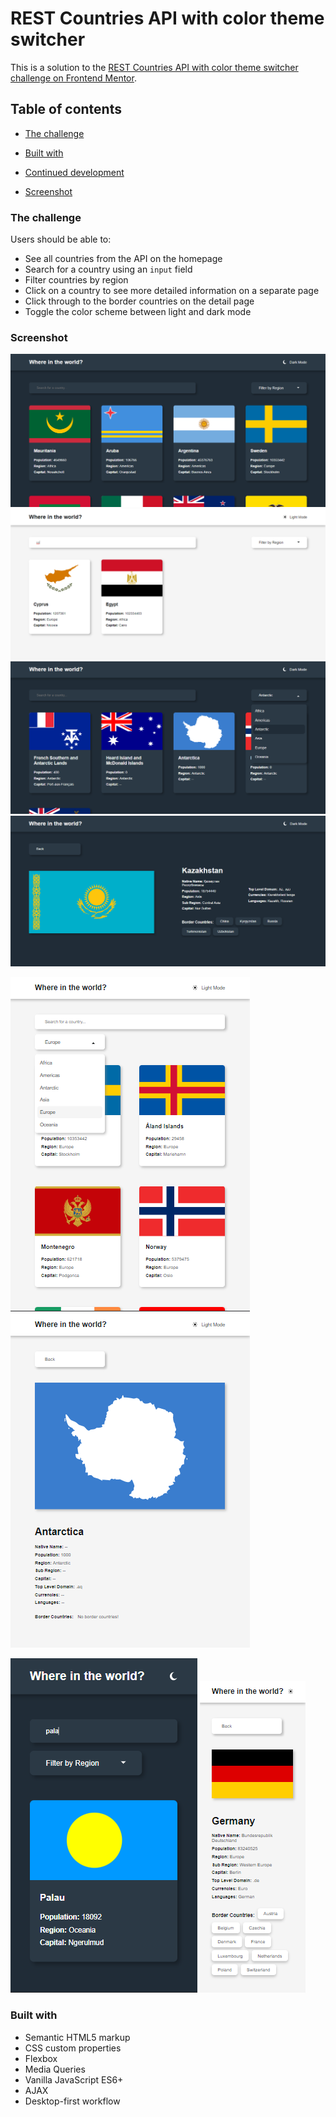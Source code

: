 # REST Countries API with color theme switcher

This is a solution to the [REST Countries API with color theme switcher challenge on Frontend Mentor](https://www.frontendmentor.io/challenges/rest-countries-api-with-color-theme-switcher-5cacc469fec04111f7b848ca).

## Table of contents

<!-- - [Overview](#overview) -->
- [The challenge](#the-challenge)  
<!-- - [Links](#links) -->
<!-- - [My process](#my-process) -->
- [Built with](#built-with)
<!-- - [What I learned](#what-i-learned) -->
- [Continued development](#continued-development)
<!-- - [Useful resources](#useful-resources) -->
<!-- - [Author](#author) -->
<!-- - [Acknowledgments](#acknowledgments) -->
- [Screenshot](#screenshot)

<!-- ## Overview -->

### The challenge

Users should be able to:

- See all countries from the API on the homepage
- Search for a country using an `input` field
- Filter countries by region
- Click on a country to see more detailed information on a separate page
- Click through to the border countries on the detail page
- Toggle the color scheme between light and dark mode

### Screenshot

![](screenshots/screenshot-desktop-view-dark-theme.PNG)
![](screenshots/screenshot-desktop-view-light-theme-search.PNG)
![](screenshots/screenshot-desktop-view-dark-theme-dropdown.PNG)
![](screenshots/screenshot-desktop-view-dark-theme-country-details.PNG)

![](screenshots/screenshot-tablet-view-light-theme.PNG)
![](screenshots/screenshot-tablet-view-light-theme-country-details.PNG)

![](screenshots/screenshot-mobile-view-dark-theme.PNG)
![](screenshots/screenshot-mobile-view-light-theme-country-details.PNG)



<!-- ### Links -->

<!-- ## My process -->

### Built with

- Semantic HTML5 markup
- CSS custom properties
- Flexbox
- Media Queries
- Vanilla JavaScript ES6+
- AJAX
- Desktop-first workflow

<!-- ### What I learned -->

<!-- ### Continued development -->


<!-- ### Useful resources -->


<!-- ## Author -->


<!-- ## Acknowledgments -->

